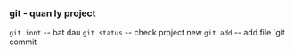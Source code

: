### git - quan ly project
`git innt` -- bat dau
`git status` -- check project new
`git add` -- add file
`git commit